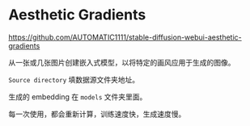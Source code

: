#  Aesthetic Gradients

https://github.com/AUTOMATIC1111/stable-diffusion-webui-aesthetic-gradients

从一张或几张图片创建嵌入式模型，以将特定的画风应用于生成的图像。

`Source directory` 填数据源文件夹地址。

生成的 embedding 在 `models` 文件夹里面。

每一次使用，都会重新计算，训练速度快，生成速度慢。
